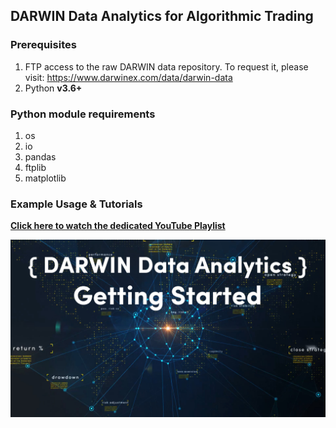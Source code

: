 ## DARWIN Data Analytics for Algorithmic Trading

### Prerequisites
1. FTP access to the raw DARWIN data repository. To request it, please visit: https://www.darwinex.com/data/darwin-data
1. Python **v3.6+**

### Python module requirements
1. os
1. io
1. pandas
1. ftplib
1. matplotlib

### Example Usage & Tutorials
**[Click here to watch the dedicated YouTube Playlist](https://www.youtube.com/playlist?list=PLv-cA-4O3y971GdF958WoidF3HISpAiTf)**

![](RESOURCES/yt-darwin-data-analytics-playlist.jpg)
